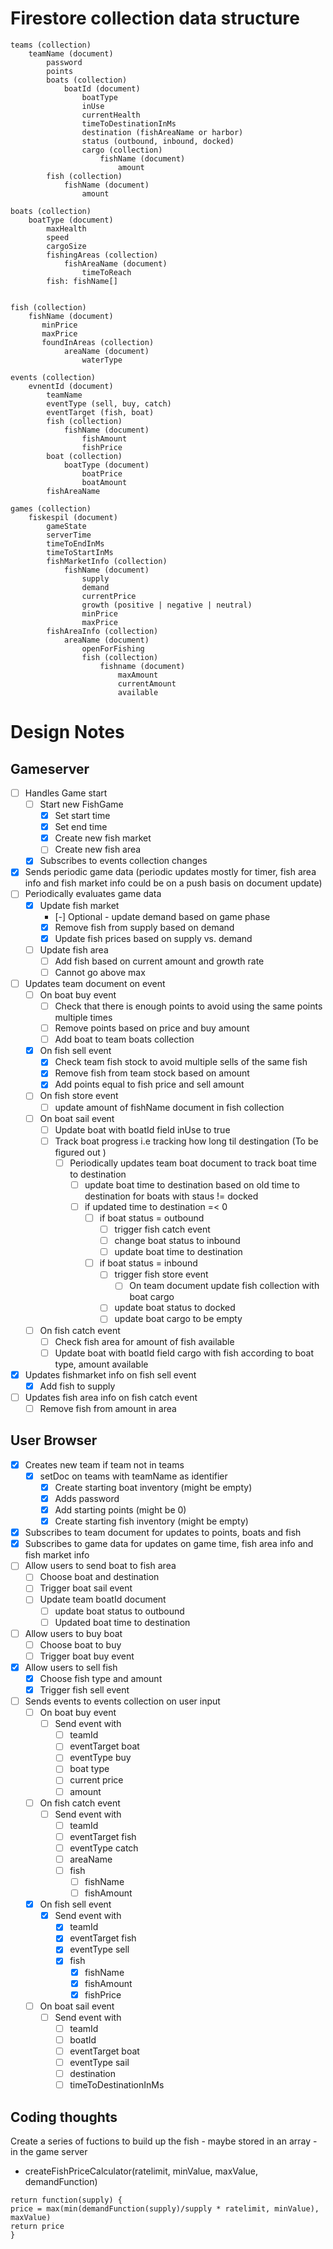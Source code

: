 # Firestore collection data structure

```
teams (collection)
    teamName (document)
        password
        points
        boats (collection)
            boatId (document)
                boatType
                inUse
                currentHealth
                timeToDestinationInMs
                destination (fishAreaName or harbor)
                status (outbound, inbound, docked)
                cargo (collection)
                    fishName (document)
                        amount
        fish (collection)
            fishName (document)
                amount

boats (collection)
    boatType (document)
        maxHealth
        speed
        cargoSize
        fishingAreas (collection)
            fishAreaName (document)
                timeToReach
        fish: fishName[]
            

fish (collection)
    fishName (document)
       minPrice
       maxPrice
       foundInAreas (collection)
            areaName (document)
                waterType

events (collection)
    evnentId (document)
        teamName
        eventType (sell, buy, catch)
        eventTarget (fish, boat)
        fish (collection)
            fishName (document)
                fishAmount
                fishPrice
        boat (collection)
            boatType (document)
                boatPrice
                boatAmount
        fishAreaName

games (collection)
    fiskespil (document)
        gameState
        serverTime
        timeToEndInMs
        timeToStartInMs
        fishMarketInfo (collection)
            fishName (document)
                supply
                demand
                currentPrice
                growth (positive | negative | neutral)
                minPrice
                maxPrice
        fishAreaInfo (collection)
            areaName (document)
                openForFishing
                fish (collection)
                    fishname (document)
                        maxAmount
                        currentAmount
                        available
```

# Design Notes

## Gameserver

-   [ ] Handles Game start
    -   [ ] Start new FishGame
        -   [x] Set start time
        -   [x] Set end time
        -   [x] Create new fish market
        -   [ ] Create new fish area
    -   [x] Subscribes to events collection changes
-   [x] Sends periodic game data (periodic updates mostly for timer, fish area info and fish market info could be on a push basis on document update)
-   [ ] Periodically evaluates game data
    -   [x] Update fish market
        -   [-] Optional - update demand based on game phase
        -   [x] Remove fish from supply based on demand
        -   [x] Update fish prices based on supply vs. demand
    -   [ ] Update fish area
        -   [ ] Add fish based on current amount and growth rate
        -   [ ] Cannot go above max
-   [ ] Updates team document on event
    -   [ ] On boat buy event
        -   [ ] Check that there is enough points to avoid using the same points multiple times
        -   [ ] Remove points based on price and buy amount
        -   [ ] Add boat to team boats collection
    -   [x] On fish sell event
        -   [x] Check team fish stock to avoid multiple sells of the same fish
        -   [x] Remove fish from team stock based on amount
        -   [x] Add points equal to fish price and sell amount
    -   [ ] On fish store event
        -   [ ] update amount of fishName document in fish collection
    -   [ ] On boat sail event
        -   [ ] Update boat with boatId field inUse to true
        -   [ ] Track boat progress i.e tracking how long til destingation (To be figured out )
            -   [ ] Periodically updates team boat document to track boat time to destination
                -   [ ] update boat time to destination based on old time to destination for boats with staus != docked
                -   [ ] if updated time to destination =< 0
                    -   [ ] if boat status = outbound
                        -   [ ] trigger fish catch event
                        -   [ ] change boat status to inbound
                        -   [ ] update boat time to destination
                    -   [ ] if boat status = inbound
                        -   [ ] trigger fish store event
                            -   [ ] On team document update fish collection with boat cargo
                        -   [ ] update boat status to docked
                        -   [ ] update boat cargo to be empty
    -   [ ] On fish catch event
        -   [ ] Check fish area for amount of fish available
        -   [ ] Update boat with boatId field cargo with fish according to boat type, amount available
-   [x] Updates fishmarket info on fish sell event
    -   [x] Add fish to supply
-   [ ] Updates fish area info on fish catch event
    -   [ ] Remove fish from amount in area

## User Browser

-   [x] Creates new team if team not in teams
    -   [x] setDoc on teams with teamName as identifier
        -   [x] Create starting boat inventory (might be empty)
        -   [x] Adds password
        -   [x] Add starting points (might be 0)
        -   [x] Create starting fish inventory (might be empty)
-   [x] Subscribes to team document for updates to points, boats and fish
-   [x] Subscribes to game data for updates on game time, fish area info and fish market info
-   [ ] Allow users to send boat to fish area
    -   [ ] Choose boat and destination
    -   [ ] Trigger boat sail event
    -   [ ] Update team boatId document
        -   [ ] update boat status to outbound
        -   [ ] Updated boat time to destination
-   [ ] Allow users to buy boat
    -   [ ] Choose boat to buy
    -   [ ] Trigger boat buy event
-   [x] Allow users to sell fish
    -   [x] Choose fish type and amount
    -   [x] Trigger fish sell event
-   [ ] Sends events to events collection on user input
    -   [ ] On boat buy event
        -   [ ] Send event with
            -   [ ] teamId
            -   [ ] eventTarget boat
            -   [ ] eventType buy
            -   [ ] boat type
            -   [ ] current price
            -   [ ] amount
    -   [ ] On fish catch event
        -   [ ] Send event with
            -   [ ] teamId
            -   [ ] eventTarget fish
            -   [ ] eventType catch
            -   [ ] areaName
            -   [ ] fish
                -   [ ] fishName
                -   [ ] fishAmount
    -   [x] On fish sell event
        -   [x] Send event with
            -   [x] teamId
            -   [x] eventTarget fish
            -   [x] eventType sell
            -   [x] fish
                -   [x] fishName
                -   [x] fishAmount
                -   [x] fishPrice
    -   [ ] On boat sail event
        -   [ ] Send event with
            -   [ ] teamId
            -   [ ] boatId
            -   [ ] eventTarget boat
            -   [ ] eventType sail
            -   [ ] destination
            -   [ ] timeToDestinationInMs

## Coding thoughts

Create a series of fuctions to build up the fish - maybe stored in an array - in the game server

-   createFishPriceCalculator(ratelimit, minValue, maxValue, demandFunction)

```
return function(supply) {
price = max(min(demandFunction(supply)/supply * ratelimit, minValue), maxValue)
return price
}
```
